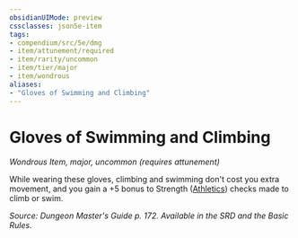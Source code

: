 ```yaml
---
obsidianUIMode: preview
cssclasses: json5e-item
tags:
- compendium/src/5e/dmg
- item/attunement/required
- item/rarity/uncommon
- item/tier/major
- item/wondrous
aliases: 
- "Gloves of Swimming and Climbing"
---
```

# Gloves of Swimming and Climbing
*Wondrous Item, major, uncommon (requires attunement)*  


While wearing these gloves, climbing and swimming don't cost you extra movement, and you gain a +5 bonus to Strength ([Athletics](/compendium/rules/skills.md#Athletics)) checks made to climb or swim.

*Source: Dungeon Master's Guide p. 172. Available in the SRD and the Basic Rules.*